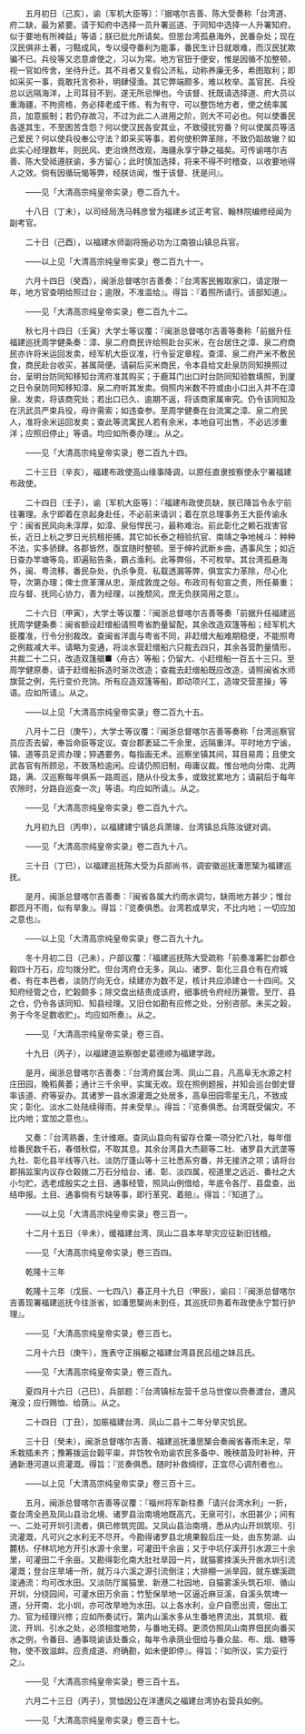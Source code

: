 <!-- { "loadSidebar": true } -->
　　五月初日（己亥），谕〔军机大臣等〕：『据喀尔吉善、陈大受奏称「台湾道、府二缺，最为紧要。请于知府中选择一员升署巡道、于同知中选择一人升署知府，似于要地有所裨益」等语；朕已批允所请矣。但思台湾孤悬海外，民番杂处；现在汉民俱非土著，刁黠成风，专以侵夺番利为能事，番民生计日就艰难，而汉民犹欺骗不已。兵役等又恣意虐使之，习以为常。地方官狃于便安，惟是因循不加整顿，视一官如传舍，坐待升迁。其不肖者又复假公济私，动称养廉无多，希图取利；即如采买一事，竟敢托言弥补，明肆侵渔。其它弊端颇多，难以枚举。盖官民、兵役总以远隔海洋，上司耳目不到，遂无所忌惮也。今该督、抚既请选择道、府大员以重海疆，不拘资格，务必择老成干练、有为有守、可以整饬地方者，使之统率属员，加意振制；若仍存故习，不过为此二人进用之阶，则大不可必也。何以使番民各遂其生，不至困苦含怨？何以使汉民各安其业，不致侵扰穷番？何以使属员等洁己爱民？何以使兵役奉公守法？即采买等事，若何使积弊革除，不致仍蹈故辙？如此实心经理数年，则民风、吏治焕然改观，海疆永享宁静之福矣。可传谕喀尔吉善、陈大受祗遵朕谕，多方留心；此时慎加选择，将来不得不时稽查，以收要地得人之效。倘有因循玩愒等弊，经朕访闻，惟于该督、抚是问』。 

　　——见「大清高宗纯皇帝实录」卷二百九十。 

　　十八日（丁未），以司经局洗马韩彦曾为福建乡试正考官、翰林院编修经闻为副考官。 

　　二十日（己酉），以福建水师副将施必功为江南狼山镇总兵官。 

　　——以上见「大清高宗纯皇帝实录」卷二百九十一。 

　　六月十四日（癸酉），闽浙总督喀尔吉善奏：『台湾客民搬取家口，请定限一年，地方官查明给照过台；逾限，不准滥给』。得旨：『着照所请行。该部知道』。 

　　——见「大清高宗纯皇帝实录」卷二百九十二。 

　　秋七月十四日（壬寅）大学士等议覆：『闽浙总督喀尔吉善等奏称「前据升任福建巡抚周学健条奏：漳、泉二府商民许给照赴台买米，在台居住之漳、泉二府商民亦许将米运回发卖，经军机大臣议准，行令妥定章程。查漳、泉二府产米不敷民食，商民赴台收买，甚属简便。请嗣后买米商民，令本县给文赴泉防同知换照过台，呈明台防同知移知台湾府准其购买；于鹿耳门出口时台防同知验数填照，到厦之日令泉防同知移知漳、泉二府听其发卖。倘照内米数不符或由小口出入并不在漳泉、发卖，将该商究处；若出口已久、逾期不返，将该商家属审究。仍令该同知及在汛武员严束兵役，毋许需索；如违查参。至周学健奏在台流寓之漳、泉二府民人，准将余米运回发卖；查此等流寓民人若有余米，本地自可出售，不必远涉重洋；应照旧停止」等语。均应如所奏办理』。从之。 

　　——见「大清高宗纯皇帝实录」卷二百九十四。 

　　二十三日（辛亥），福建布政使高山缘事降调，以原任直隶按察使永宁署福建布政使。 

　　二十四日（壬子），谕〔军机大臣等〕：『福建布政使员缺，朕已降旨令永宁前往署理。永宁即着在京起身赴任，不必前来请训；着在京总理事务王大臣传谕永宁：闽省民风向未淳厚，如漳、泉俗悍民刁，最称难治。前此彰化之赖石戕害官长，近日上杭之罗日光抗租拒捕，其它如长泰之相验抗官、南靖之争地械斗：种种不法，实多骄肆。各郡皆然，亟宜随时整顿。至于绅衿武断乡曲，遇事风生；如近日查办竿塘等岛，即遍贴告条，霸占渔利。此等弊俗，不可枚举。其台湾孤悬海外，闽、粤流移，番民杂处，仇杀争竞、私载透漏等弊，俱宜实力革除，尽心化导，次第办理；俾士庶革薄从忠，渐成敦庞之俗。布政司有旬宣之责，所任綦重；应与督、抚同心协力，善为经理，以挽颓风，庶无负朕简用之意』。 

　　二十六日（甲寅），大学士等议覆：『闽浙总督喀尔吉善等奏「前据升任福建巡抚周学健条奏：闽省额设赶缯船请照粤省酌量留配，其余改造双篷等船；经军机大臣覆准，行令分别裁改。查闽省洋面与粤省不同，非赶缯大船难期稳便，不能照粤之例裁减大半。请略为变通，将淡水营赶缯船六只裁去四只，其余各营酌量情形，共裁二十二只，改造双篷艍■〈舟古〉等船；仍留大、小赶缯船一百五十三只。至周学健原奏，请于赶缯船拆造时渐次改造；查裁去赶缯船既应改造，请照闽省水师旗营之例，先行变价充饷。所有应造双篷等船，即动项兴工，造竣交营差操」等语。应如所请』。从之。 

　　——以上见「大清高宗纯皇帝实录」卷二百九十五。 

　　八月十二日（庚午），大学士等议覆：『闽浙总督喀尔吉善等奏称「台湾巡察官员应否去留，奉旨命臣等定议。查台郡袤延二千余里，远隔重洋。平时地方宁谧，镇、道等员足资办理；猝遇要务，每指画无术。巡察坐镇其间，耳目易周；且使文武各官有所顾忌，不致荡检逾闲。应请仍照旧制，毋庸议裁。惟台地向分南、北两路，满、汉巡察每年俱系一路周巡，随从仆役太多，或致扰累地方；请嗣后于每年农隙时，分路自巡查一次」等语。均应如所请』。从之。 

　　——见「大清高宗纯皇帝实录」卷二百九十六。 

　　九月初九日（丙申），以福建建宁镇总兵萧瑔、台湾镇总兵陈汝键对调。 

　　——见「大清高宗纯皇帝实录」卷二百九十八。 

　　三十日（丁巳），以福建巡抚陈大受为兵部尚书，调安徽巡抚潘思榘为福建巡抚。 

　　是月，闽浙总督喀尔吉善奏：『闽省各属大约雨水调匀，缺雨地方甚少；惟台郡匝月不雨，似有旱象』。得旨：『览奏俱悉。台湾若成旱灾，不比内地；一切应加之意也』。 

　　——以上见「大清高宗纯皇帝实录」卷二百九十九。 

　　冬十月初二日（己未），户部议覆：『福建巡抚陈大受疏称「前奏准筹贮台郡仓榖四十万石，应匀拨分贮。但台湾府仓无多，凤山、诸罗、彰化三县仓有在府城者、有在本邑者，淡防厅向无仓，续建亦为数不足，核计共应添建仓一十四间。又知府经管之仓，贮榖颇多；除交盘出结责成该府，细事统令府经历兼管。至厅、县之仓，仍令各该同知、知县经理。又旧仓如勘有应修之处，分别咨部。未买之榖，务于今冬足数收贮」。均应如所奏』。从之。 

　　——见「大清高宗纯皇帝实录」卷三百。 

　　十九日（丙子），以福建道监察御史葛德顺为福建学政。 

　　是月，闽浙总督喀尔吉善奏：『台湾府属台湾、凤山二县，凡高阜无水源之村庄田园，晚稻黄萎；通计三千余甲，实属无收。现在照例题报，并知会巡台御史督率该道、府等妥办。其诸罗一县水源灌溉之处居多，高阜田园零星无几，不致成灾；彰化、淡水二处陆续得雨，并未受旱』。得旨：『览奏俱悉。台湾既受偏灾，不比内地；宜加之意也』。 

　　又奏：『台湾熟番，生计维艰。查凤山县向有留存仓粟一项分贮八社，每年借给番民数千石，春借秋偿，不取其息。其余台湾县大杰巅等二社、诸罗县大武垄等九社、彰化县半线等八社、淡防厅蓬山等十三社悉系穷番，并无接济之项；请将台郡捐监案内议存仓榖拨二万石分给台、诸、彰、淡四属，视道里之远近、番社之大小匀贮，选老成殷实之土目、通事经管，照凤山例借给，年底令各厅、县盘查，出结申报。土目、通事倘有亏缺等事，即行革究、着赔』。得旨：『知道了』。 

　　——以上见「大清高宗纯皇帝实录」卷三百一。 

　　十二月十五日（辛未），缓福建台湾、凤山二县本年旱灾应征新旧钱粮。 

　　——见「大清高宗纯皇帝实录」卷三百四。 

　　乾隆十三年 

　　乾隆十三年（戊辰、一七四八）春正月十九日（甲辰），谕曰：『闽浙总督喀尔吉善现署福建巡抚今往浙省，如潘思榘尚未到任，其巡抚印务着布政使永宁暂行护理』。 

　　——见「大清高宗纯皇帝实录」卷三百七。 

　　二月十六日（庚午），旌表守正捐躯之福建台湾县民吕组之妹吕氏。 

　　——见「大清高宗纯皇帝实录」卷三百九。 

　　夏四月十六日（己巳），兵部题：『台湾镇标左营千总马世俊以赍奏渡台，遭风淹没；应行赐恤、给荫』。从之。 

　　二十四日（丁丑），加赈福建台湾、凤山二县十二年分旱灾饥民。 

　　三十日（癸未），闽浙总督喀尔吉善、福建巡抚潘思榘会奏闽省春雨未足，早禾栽插未齐；豫筹拨运台榖平粜，并饬牧令劝谕农民多备中、晚秧苗及时补种，开通新港河道以资灌溉。得旨：『览奏俱悉。随时补救绸缪，正宜尽心调剂者也』。 

　　——以上见「大清高宗纯皇帝实录」卷三百十三。 

　　五月，闽浙总督喀尔吉善等议覆：『福州将军新柱奏「请兴台湾水利」一折，查台湾全邑及凤山县治北境、诸罗县治南境地既高亢，无泉可引，水田甚少；间有一、二处可开圳引流者，俱已修筑完固。又凤山县治南境，悉从内山开圳筑坝、引流灌溉，凡可兴之水利无不尽开。今勘得诸罗县北境果毅后庄一处，由东势湖、山麓枋、仔林坑地方开引水源十余里，可灌田千余亩；又于中坑仔溪开引水源三十余里，可灌田二千余亩。又勘得彰化南大肚社旱园一片，就猫雾拺溪头开凿水圳引流灌溉；登台庄旱埔一所，就万斗六溪之源引流倒注；大排棚一派旱园，就东螺溪疏浚通流：均可改水田。又淡防厅属猫里、新港二社园地，自猫雾溪头筑石坝、循山开圳，分绕园间，可灌水田万余亩；竹堑保旱地一区逼近麻豆溪，自溪头筑埤一道，分开南、北小圳，亦可改旱地为水田。以上各水利，业户自愿出资，佃出工力、官为经理兴修；应如所奏试行。第内山溪水多从生番地界流出，其筑坝、截流、开圳、引水之处，必须相度地势，与番地无碍。更须仿照凤山南界佃民向番买水之例，令番目、通事晓谕该处番众，每年令承荫业佃给与番众盐、布、烟、糖等物，使不致滋衅。应责成道、府确勘，如未便即停』。得旨：『如所议，实力妥行之』。 

　　——见「大清高宗纯皇帝实录」卷三百十五。 

　　六月二十三日（丙子），赏恤因公在洋遭风之福建台湾协右营兵如例。 

　　——见「大清高宗纯皇帝实录」卷三百十七。 

